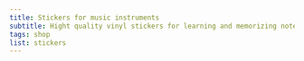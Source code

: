 ```yaml
---
title: Stickers for music instruments
subtitle: Hight quality vinyl stickers for learning and memorizing notes
tags: shop
list: stickers
---
```


